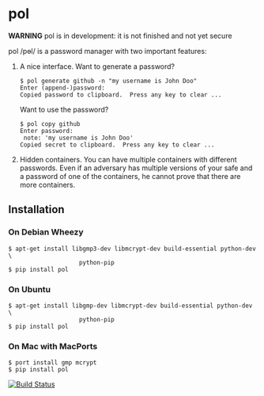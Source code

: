 pol
===

**WARNING** pol is in development: it is not finished and not yet secure

pol /pɵl/ is a password manager with two important features:

   1. A nice interface.  Want to generate a password?
      
      ```
      $ pol generate github -n "my username is John Doo"
      Enter (append-)password: 
      Copied password to clipboard.  Press any key to clear ...
      ```
      
      Want to use the password?
      
      ```
      $ pol copy github
      Enter password: 
       note: 'my username is John Doo'
      Copied secret to clipboard.  Press any key to clear ...
      ```
      
   2. Hidden containers.  You can have multiple containers with different
      passwords.  Even if an adversary has multiple versions of your safe
      and a password of one of the containers, he cannot prove that there
      are more containers.

Installation
------------

### On Debian Wheezy

    $ apt-get install libgmp3-dev libmcrypt-dev build-essential python-dev \
                        python-pip
    $ pip install pol

### On Ubuntu

    $ apt-get install libgmp-dev libmcrypt-dev build-essential python-dev \
                        python-pip
    $ pip install pol

### On Mac with MacPorts

    $ port install gmp mcrypt
    $ pip install pol

[![Build Status](https://travis-ci.org/bwesterb/pol.png)](
   https://travis-ci.org/bwesterb/pol)
      
<!-- vim: set shiftwidth=4:tabstop=4:expandtab: -->
